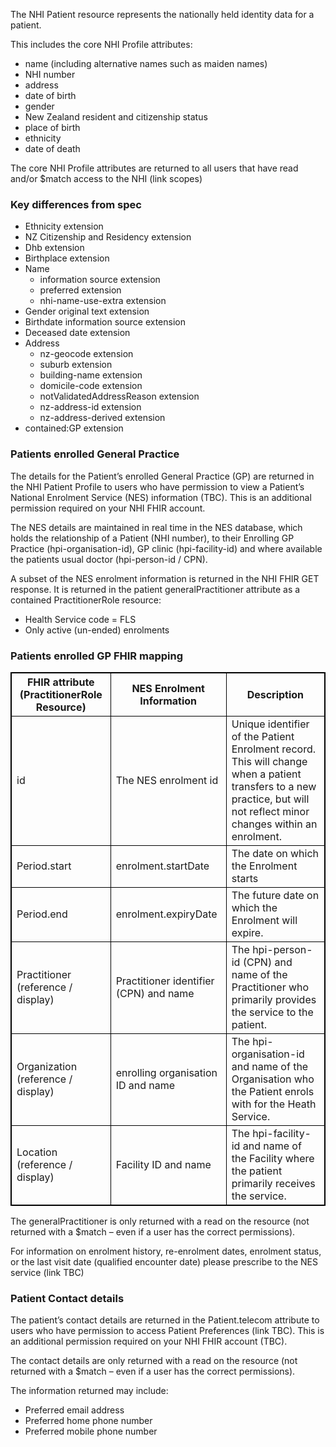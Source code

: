 

The NHI Patient resource represents the nationally held identity data for a patient.

This includes the core NHI Profile attributes:
* name (including alternative names such as maiden names)
* NHI number
* address
* date of birth
* gender
* New Zealand resident and citizenship status
* place of birth
* ethnicity
* date of death

The core NHI Profile attributes are returned to all users that have read and/or $match access to the NHI (link scopes)



### Key differences from spec

* Ethnicity extension
* NZ Citizenship and Residency extension
* Dhb extension
* Birthplace extension
* Name
  * information source extension
  * preferred extension
  * nhi-name-use-extra extension
* Gender original text extension
* Birthdate information source extension
* Deceased date extension
* Address
  * nz-geocode extension
  * suburb extension
  * building-name extension
  * domicile-code extension
  * notValidatedAddressReason extension
  * nz-address-id extension
  * nz-address-derived extension
* contained:GP extension



### Patients enrolled General Practice

The details for the Patient’s enrolled General Practice (GP) are returned in the NHI Patient Profile to users who have permission to view a Patient’s National Enrolment Service (NES) information (TBC). This is an additional permission required on your NHI FHIR account.

The NES details are maintained in real time in the NES database, which holds the relationship of a Patient (NHI number), to their Enrolling GP Practice (hpi-organisation-id), GP clinic (hpi-facility-id) and where available the patients usual doctor (hpi-person-id / CPN).

A subset of the NES enrolment information is returned in the NHI FHIR GET response. It is returned in the patient generalPractitioner attribute as a contained PractitionerRole resource:

-	Health Service code = FLS
-	Only active (un-ended) enrolments

<h3>Patients enrolled GP FHIR mapping</h3>
<table>
<style>
table, th, td {
  border: 1px solid black;
  border-collapse: collapse;
}
</style>
<tr><th>FHIR attribute (PractitionerRole Resource)</th>
<th>NES Enrolment Information</th>
<th>Description</th></tr>

<tr><td>id</td>
<td>The NES enrolment id</td>
<td>Unique identifier of the Patient Enrolment record. <br />
This will change when a patient transfers to a new practice, but will not reflect minor changes within an enrolment.</td></tr>

<tr><td> Period.start </td>
<td> enrolment.startDate </td>
<td> The date on which the Enrolment starts </td></tr>

<tr><td> Period.end </td>
<td> enrolment.expiryDate </td>
<td> The future date on which the Enrolment will expire. </td></tr>

<tr><td> Practitioner (reference / display) </td>
<td> Practitioner identifier (CPN) and name </td>
<td> The hpi-person-id (CPN) and name of the Practitioner who primarily provides the service to the patient. </td></tr>

<tr><td> Organization (reference / display) </td>
<td> enrolling organisation ID and name </td>
<td> The hpi-organisation-id and name of the Organisation who the Patient enrols with for the Heath Service. </td></tr>

<tr><td> Location (reference / display) </td>
<td> Facility ID and name </td>
<td> The hpi-facility-id and name of the Facility where the patient primarily receives the service. </td></tr>
</table>

The generalPractitioner is only returned with a read on the resource (not returned with a $match – even if a user has the correct permissions).

For information on enrolment history, re-enrolment dates, enrolment status, or the last visit date (qualified encounter date) please prescribe to the NES service (link TBC)



### Patient Contact details

The patient’s contact details are returned in the Patient.telecom attribute to users who have permission to access Patient Preferences (link TBC). This is an additional permission required on your NHI FHIR account (TBC). 

The contact details are only returned with a read on the resource (not returned with a $match – even if a user has the correct permissions).

The information returned may include:
-	Preferred email address
-	Preferred home phone number
-	Preferred mobile phone number

